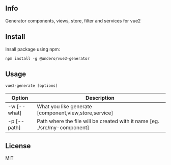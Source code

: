 
## Info

Generator components, views, store, filter and services for vue2

## Install
Insall package using npm:

``npm install -g @undero/vue3-generator``


## Usage

``vue3-generate [options]``

| Option | Description |
|--|--|
| -w [--what] | What you like generate [component,view,store,service] |
| -p [--path] | Path where the file will be created with it name [eg. ./src/my-component] |
  

## License

MIT